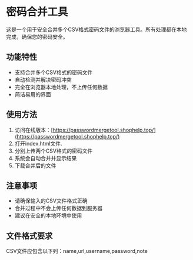 # 密码合并工具

这是一个用于安全合并多个CSV格式密码文件的浏览器工具。所有处理都在本地完成，确保您的密码安全。

## 功能特性

- 支持合并多个CSV格式的密码文件
- 自动检测并解决密码冲突
- 完全在浏览器本地处理，不上传任何数据
- 简洁易用的界面

## 使用方法

1. 访问在线版本：[https://passwordmergetool.shophelp.top/](https://passwordmergetool.shophelp.top/)
2. 打开index.html文件.
3. 分别上传两个CSV格式的密码文件
4. 系统会自动合并并显示结果
5. 下载合并后的文件

## 注意事项

- 请确保输入的CSV文件格式正确
- 合并过程中不会上传任何数据到服务器
- 建议在安全的本地环境中使用

## 文件格式要求

CSV文件应包含以下列：name,url,username,password,note